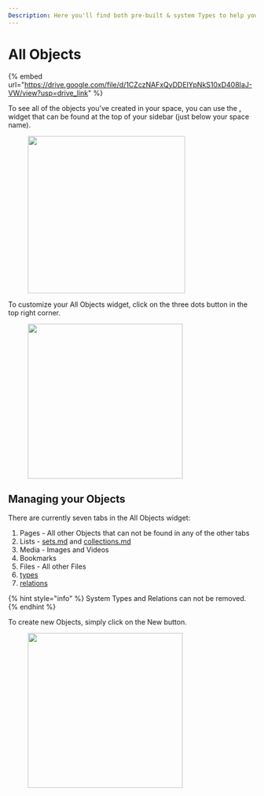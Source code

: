 ```yaml
---
Description: Here you'll find both pre-built & system Types to help you get started!
---
```


# All Objects

{% embed url="https://drive.google.com/file/d/1CZczNAFxQyDDEIYpNkS10xD408IaJ-VW/view?usp=drive_link" %}

To see all of the objects you've created in your space, you can use the [.](./ "mention") widget that can be found at the top of your sidebar (just below your space name).

<figure><img src="../../.gitbook/assets/image (88).png" alt="" width="320"><figcaption></figcaption></figure>

To customize your All Objects widget, click on the three dots button in the top right corner.

<figure><img src="../../.gitbook/assets/image (97).png" alt="" width="315"><figcaption></figcaption></figure>

## Managing your Objects

There are currently seven tabs in the All Objects widget:

1. Pages - All other Objects that can not be found in any of the other tabs
2. Lists - [sets.md](../sets-and-collections/sets.md "mention") and [collections.md](../sets-and-collections/collections.md "mention")
3. Media - Images and Videos
4. Bookmarks
5. Files - All other Files&#x20;
6. [types](../types/ "mention")
7. [relations](../relations/ "mention")

{% hint style="info" %}
System Types and Relations can not be removed.
{% endhint %}

To create new Objects, simply click on the New button.

<figure><img src="../../.gitbook/assets/image (98).png" alt="" width="315"><figcaption></figcaption></figure>
